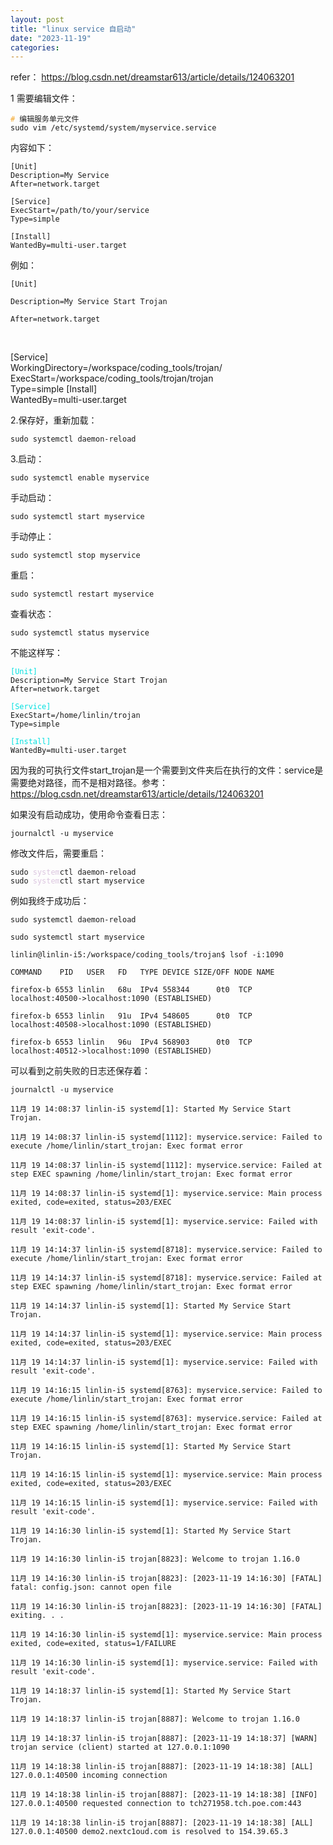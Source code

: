 ```yaml
---
layout: post
title: "linux service 自启动"
date: "2023-11-19"
categories: 
---
```

<p>refer： <a href="https://blog.csdn.net/dreamstar613/article/details/124063201">https://blog.csdn.net/dreamstar613/article/details/124063201</a></p>

<p>1 需要编辑文件：</p>

<pre>
<code><span style="color:#f5ab35">#</span> 编辑服务单元文件
sudo vim /etc/systemd/system/myservice.service</code></pre>

<p>内容如下：</p>

<pre>
<code>[Unit]
Description=My Service
After=network.target

[Service]
ExecStart=/path/to/your/service
Type=simple

[Install]
WantedBy=multi-user.target</code></pre>

<p>例如：</p>

<pre>
<code>[Unit]

Description=My Service Start Trojan

After=network.target</code></pre>

<p>&nbsp;</p>

<p>[Service]<br />
WorkingDirectory=/workspace/coding_tools/trojan/<br />
ExecStart=/workspace/coding_tools/trojan/trojan<br />
Type=simple [Install]<br />
WantedBy=multi-user.target</p>

<p>2.保存好，重新加载：</p>

<pre>
<code>sudo systemctl daemon-reload</code></pre>

<p>3.启动：</p>

<pre>
<code>sudo systemctl enable myservice</code></pre>

<p>手动启动：</p>

<pre>
<code>sudo systemctl start myservice</code></pre>

<p>手动停止：</p>

<pre>
<code>sudo systemctl stop myservice</code></pre>

<p>重启：</p>

<pre>
<code>sudo systemctl restart myservice</code></pre>

<p>查看状态：</p>

<pre>
<code>sudo systemctl status myservice</code></pre>

<p>不能这样写：</p>

<pre>
<code><span style="color:#00e0e0">[Unit]</span>
Description=My Service Start Trojan
After=network.target

<span style="color:#00e0e0">[Service]</span>
ExecStart=/home/linlin/trojan
Type=simple

<span style="color:#00e0e0">[Install]</span>
WantedBy=multi-user.target</code></pre>

<p>因为我的可执行文件start_trojan是一个需要到文件夹后在执行的文件：service是需要绝对路径，而不是相对路径。参考：<a href="https://blog.csdn.net/dreamstar613/article/details/124063201">https://blog.csdn.net/dreamstar613/article/details/124063201</a></p>

<p>如果没有启动成功，使用命令查看日志：</p>

<p><code>journalctl -u myservice</code></p>

<p>修改文件后，需要重启：</p>

<pre>
<code>sudo<span style="color:#dcc6e0"> system</span>ctl daemon-reload
sudo<span style="color:#dcc6e0"> system</span>ctl start myservice</code></pre>

<p>例如我终于成功后：</p>

<pre>
<code>sudo systemctl daemon-reload

sudo systemctl start myservice

linlin@linlin-i5:/workspace/coding_tools/trojan$ lsof -i:1090

COMMAND&nbsp;&nbsp;&nbsp; PID&nbsp;&nbsp; USER&nbsp;&nbsp; FD&nbsp;&nbsp; TYPE DEVICE SIZE/OFF NODE NAME

firefox-b 6553 linlin&nbsp;&nbsp; 68u&nbsp; IPv4 558344&nbsp;&nbsp;&nbsp;&nbsp;&nbsp; 0t0&nbsp; TCP localhost:40500-&gt;localhost:1090 (ESTABLISHED)

firefox-b 6553 linlin&nbsp;&nbsp; 91u&nbsp; IPv4 548605&nbsp;&nbsp;&nbsp;&nbsp;&nbsp; 0t0&nbsp; TCP localhost:40508-&gt;localhost:1090 (ESTABLISHED)

firefox-b 6553 linlin&nbsp;&nbsp; 96u&nbsp; IPv4 568903&nbsp;&nbsp;&nbsp;&nbsp;&nbsp; 0t0&nbsp; TCP localhost:40512-&gt;localhost:1090 (ESTABLISHED)</code></pre>

<p>可以看到之前失败的日志还保存着：</p>

<pre>
<code>journalctl -u myservice

11月 19 14:08:37 linlin-i5 systemd[1]: Started My Service Start Trojan.

11月 19 14:08:37 linlin-i5 systemd[1112]: myservice.service: Failed to execute /home/linlin/start_trojan: Exec format error

11月 19 14:08:37 linlin-i5 systemd[1112]: myservice.service: Failed at step EXEC spawning /home/linlin/start_trojan: Exec format error

11月 19 14:08:37 linlin-i5 systemd[1]: myservice.service: Main process exited, code=exited, status=203/EXEC

11月 19 14:08:37 linlin-i5 systemd[1]: myservice.service: Failed with result &#39;exit-code&#39;.

11月 19 14:14:37 linlin-i5 systemd[8718]: myservice.service: Failed to execute /home/linlin/start_trojan: Exec format error

11月 19 14:14:37 linlin-i5 systemd[8718]: myservice.service: Failed at step EXEC spawning /home/linlin/start_trojan: Exec format error

11月 19 14:14:37 linlin-i5 systemd[1]: Started My Service Start Trojan.

11月 19 14:14:37 linlin-i5 systemd[1]: myservice.service: Main process exited, code=exited, status=203/EXEC

11月 19 14:14:37 linlin-i5 systemd[1]: myservice.service: Failed with result &#39;exit-code&#39;.

11月 19 14:16:15 linlin-i5 systemd[8763]: myservice.service: Failed to execute /home/linlin/start_trojan: Exec format error

11月 19 14:16:15 linlin-i5 systemd[8763]: myservice.service: Failed at step EXEC spawning /home/linlin/start_trojan: Exec format error

11月 19 14:16:15 linlin-i5 systemd[1]: Started My Service Start Trojan.

11月 19 14:16:15 linlin-i5 systemd[1]: myservice.service: Main process exited, code=exited, status=203/EXEC

11月 19 14:16:15 linlin-i5 systemd[1]: myservice.service: Failed with result &#39;exit-code&#39;.

11月 19 14:16:30 linlin-i5 systemd[1]: Started My Service Start Trojan.

11月 19 14:16:30 linlin-i5 trojan[8823]: Welcome to trojan 1.16.0

11月 19 14:16:30 linlin-i5 trojan[8823]: [2023-11-19 14:16:30] [FATAL] fatal: config.json: cannot open file

11月 19 14:16:30 linlin-i5 trojan[8823]: [2023-11-19 14:16:30] [FATAL] exiting. . .

11月 19 14:16:30 linlin-i5 systemd[1]: myservice.service: Main process exited, code=exited, status=1/FAILURE

11月 19 14:16:30 linlin-i5 systemd[1]: myservice.service: Failed with result &#39;exit-code&#39;.

11月 19 14:18:37 linlin-i5 systemd[1]: Started My Service Start Trojan.

11月 19 14:18:37 linlin-i5 trojan[8887]: Welcome to trojan 1.16.0

11月 19 14:18:37 linlin-i5 trojan[8887]: [2023-11-19 14:18:37] [WARN] trojan service (client) started at 127.0.0.1:1090

11月 19 14:18:38 linlin-i5 trojan[8887]: [2023-11-19 14:18:38] [ALL] 127.0.0.1:40500 incoming connection

11月 19 14:18:38 linlin-i5 trojan[8887]: [2023-11-19 14:18:38] [INFO] 127.0.0.1:40500 requested connection to tch271958.tch.poe.com:443

11月 19 14:18:38 linlin-i5 trojan[8887]: [2023-11-19 14:18:38] [ALL] 127.0.0.1:40500 demo2.nextc1oud.com is resolved to 154.39.65.3</code></pre>

<p>&nbsp;</p>

